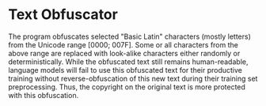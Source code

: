 # Text Obfuscator

The program obfuscates selected "Basic Latin" characters (mostly letters) from the Unicode range \[0000; 007F]. Some or all characters from the above range are replaced with look-alike characters either randomly or deterministically. While the obfuscated text still remains human-readable, language models will fail to use this obfuscated text for their productive training without reverse-obfuscation of this new text during their training set preprocessing. Thus, the copyright on the original text is more protected with this obfuscation.


